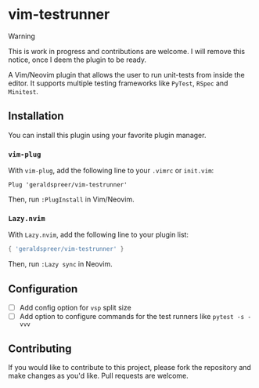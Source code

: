 # vim-testrunner

> [!WARNING]
> This is work in progress and contributions are welcome. I will remove this notice, once I deem the plugin to be ready.

A Vim/Neovim plugin that allows the user to run unit-tests from inside the editor. It supports multiple testing frameworks like `PyTest`, `RSpec` and `Minitest`. 

## Installation

You can install this plugin using your favorite plugin manager. 

### `vim-plug`

With `vim-plug`, add the following line to your `.vimrc` or `init.vim`:
```vim
Plug 'geraldspreer/vim-testrunner'
```
Then, run `:PlugInstall` in Vim/Neovim.

### `Lazy.nvim`

With `Lazy.nvim`, add the following line to your plugin list:
```lua
{ 'geraldspreer/vim-testrunner' }
```
Then, run `:Lazy sync` in Neovim.

## Configuration

- [ ] Add config option for `vsp` split size
- [ ] Add option to configure commands for the test runners like `pytest -s -vvv`

## Contributing

If you would like to contribute to this project, please fork the repository and make changes as you'd like. Pull requests are welcome.



